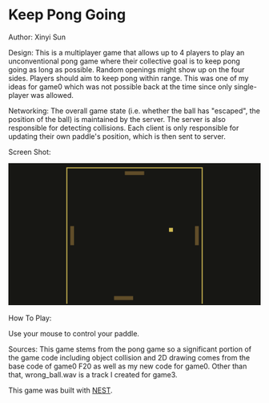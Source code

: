 # Keep Pong Going

Author: Xinyi Sun

Design: This is a multiplayer game that allows up to 4 players to play an unconventional pong game where their collective goal is to keep pong going as long as possible. Random openings might show up on the four sides. Players should aim to keep pong within range. This was one of my ideas for game0 which was not possible back at the time since only single-player was allowed.

Networking: The overall game state (i.e. whether the ball has "escaped", the position of the ball) is maintained by the server. The server is also responsible for detecting collisions. Each client is only responsible for updating their own paddle's position, which is then sent to server.

Screen Shot:

![Screen Shot](screenshot.png)

How To Play:

Use your mouse to control your paddle.

Sources: This game stems from the pong game so a significant portion of the game code including object collision and 2D drawing comes from the base code of game0 F20 as well as my new code for game0. Other than that, wrong\_ball.wav is a track I created for game3.

This game was built with [NEST](NEST.md).

